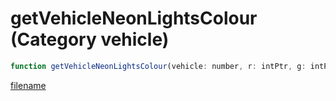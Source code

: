 # getVehicleNeonLightsColour (Category vehicle)

```js
function getVehicleNeonLightsColour(vehicle: number, r: intPtr, g: intPtr, b: intPtr): Array
```

[filename](getVehicleNeonLightsColour_m.md ':include')